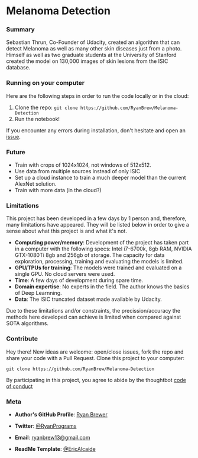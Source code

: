 # Melanoma Detection
### Summary

Sebastian Thrun, Co-Founder of Udacity, created an algorithm that can detect Melanoma as well as many other skin diseases just from a photo. Himself as well as two graduate students at the University of Stanford created the model on 130,000 images of skin lesions from the ISIC database.


### Running on your computer

Here are the following steps in order to run the code locally or in the cloud:
1. Clone the repo: `git clone https://github.com/RyanBrew/Melanoma-Detection`
2. Run the notebook!

If you encounter any errors during installation, don't hesitate and open an [issue](https://github.com/RyanBrew/Melanoma-Detection/issues).


### Future

* Train with crops of 1024x1024, not windows of 512x512.
* Use data from multiple sources instead of only ISIC
* Set up a cloud instance to train a much deeper model than the current AlexNet solution.
* Train with more data (in the cloud?)

### Limitations

This project has been developed in a few days by 1 person and, therefore, many limitations have appeared.
They will be listed below in order to give a sense about what this project is and what it's not.

* **Computing power/memory**: Development of the project has taken part in a computer with the following specs: Intel i7-6700k, 8gb RAM, NVIDIA GTX-1080Ti 8gb and 256gb of storage. The capacity for data exploration, processing, training and evaluating the models is limited.
* **GPU/TPUs for training**: The models were trained and evaluated on a single GPU. No cloud servers were used. 
* **Time**: A few days of development during spare time.
* **Domain expertise**: No experts in the field. The author knows the basics of Deep Learnning.
* **Data**: The ISIC truncated dataset made available by Udacity. 

Due to these limitations and/or constraints, the precission/accuracy the methods here developed can achieve is limited when compared against SOTA algorithms.


### Contribute
Hey there! New ideas are welcome: open/close issues, fork the repo and share your code with a Pull Request.
Clone this project to your computer:
 
`git clone https://github.com/RyanBrew/Melanoma-Detection`
 
By participating in this project, you agree to abide by the thoughtbot [code of conduct](https://thoughtbot.com/open-source-code-of-conduct)
 
### Meta
 
* **Author's GitHub Profile**: [Ryan Brewer](https://github.com/RyanBrew/)
* **Twitter**: [@RyanPrograms](https://twitter.com/ryanprograms)
* **Email**: ryanbrew13@gmail.com

* **ReadMe Template**: [@EricAlcaide](https://github.com/EricAlcaide/MiniFold)
